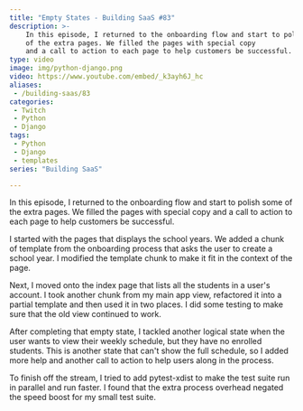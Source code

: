```yaml
---
title: "Empty States - Building SaaS #83"
description: >-
    In this episode, I returned to the onboarding flow and start to polish some
    of the extra pages. We filled the pages with special copy
    and a call to action to each page to help customers be successful.
type: video
image: img/python-django.png
video: https://www.youtube.com/embed/_k3ayh6J_hc
aliases:
 - /building-saas/83
categories:
 - Twitch
 - Python
 - Django
tags:
 - Python
 - Django
 - templates
series: "Building SaaS"

---
```


In this episode, I returned to the onboarding flow and start to polish some
of the extra pages. We filled the pages with special copy
and a call to action to each page to help customers be successful.

I started with the pages that displays the school years.
We added a chunk of template from the onboarding process
that asks the user to create a school year.
I modified the template chunk
to make it fit in the context
of the page.

Next,
I moved onto the index page
that lists all the students
in a user's account.
I took another chunk
from my main app view,
refactored it
into a partial template
and then used it
in two places.
I did some testing to make sure that the old view continued to work.

After completing that empty state,
I tackled another logical state
when the user wants to view their weekly schedule,
but they have no enrolled students.
This is another state that can't show the full schedule,
so I added more help
and another call to action
to help users along
in the process.

To finish off the stream,
I tried to add pytest-xdist
to make the test suite run in parallel
and run faster.
I found that the extra process overhead negated the speed boost
for my small test suite.
